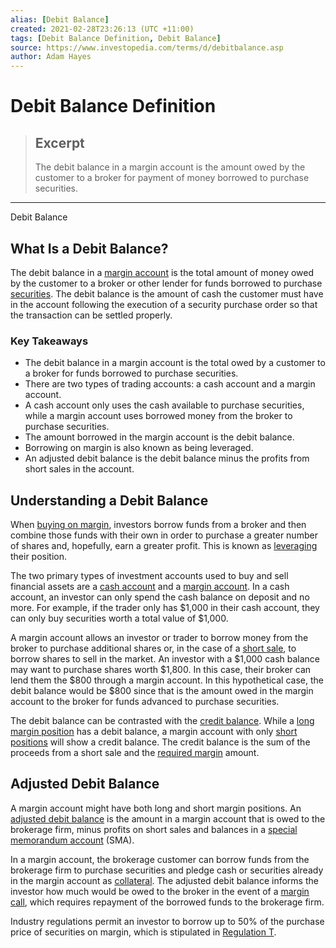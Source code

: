 ```yaml
---
alias: [Debit Balance]
created: 2021-02-28T23:26:13 (UTC +11:00)
tags: [Debit Balance Definition, Debit Balance]
source: https://www.investopedia.com/terms/d/debitbalance.asp
author: Adam Hayes
---
```


# Debit Balance Definition

> ## Excerpt
> The debit balance in a margin account is the amount owed by the customer to a broker for payment of money borrowed to purchase securities.

---

Debit Balance
## What Is a Debit Balance?

The debit balance in a [margin account](https://www.investopedia.com/terms/m/marginaccount.asp) is the total amount of money owed by the customer to a broker or other lender for funds borrowed to purchase [securities](https://www.investopedia.com/terms/s/security.asp). The debit balance is the amount of cash the customer must have in the account following the execution of a security purchase order so that the transaction can be settled properly.

### Key Takeaways

-   The debit balance in a margin account is the total owed by a customer to a broker for funds borrowed to purchase securities.
-   There are two types of trading accounts: a cash account and a margin account.
-   A cash account only uses the cash available to purchase securities, while a margin account uses borrowed money from the broker to purchase securities.
-   The amount borrowed in the margin account is the debit balance.
-   Borrowing on margin is also known as being leveraged.
-   An adjusted debit balance is the debit balance minus the profits from short sales in the account.

## Understanding a Debit Balance

When [buying on margin](https://www.investopedia.com/terms/b/buying-on-margin.asp), investors borrow funds from a broker and then combine those funds with their own in order to purchase a greater number of shares and, hopefully, earn a greater profit. This is known as [leveraging](https://www.investopedia.com/terms/l/leverage.asp) their position.

The two primary types of investment accounts used to buy and sell financial assets are a [cash account](https://www.investopedia.com/terms/c/cashaccount.asp) and a [margin account](https://www.investopedia.com/terms/m/marginaccount.asp). In a cash account, an investor can only spend the cash balance on deposit and no more. For example, if the trader only has $1,000 in their cash account, they can only buy securities worth a total value of $1,000.

A margin account allows an investor or trader to borrow money from the broker to purchase additional shares or, in the case of a [short sale](https://www.investopedia.com/terms/s/shortsale.asp), to borrow shares to sell in the market. An investor with a $1,000 cash balance may want to purchase shares worth $1,800. In this case, their broker can lend them the $800 through a margin account. In this hypothetical case, the debit balance would be $800 since that is the amount owed in the margin account to the broker for funds advanced to purchase securities.

The debit balance can be contrasted with the [credit balance](https://www.investopedia.com/terms/c/creditbalance.asp). While a [long margin position](https://www.investopedia.com/terms/l/long.asp) has a debit balance, a margin account with only [short positions](https://www.investopedia.com/terms/s/short.asp) will show a credit balance. The credit balance is the sum of the proceeds from a short sale and the [required margin](https://www.investopedia.com/terms/i/initialmargin.asp) amount.

## Adjusted Debit Balance

A margin account might have both long and short margin positions. An [adjusted debit balance](https://www.investopedia.com/terms/a/adjusteddebitbalance.asp) is the amount in a margin account that is owed to the brokerage firm, minus profits on short sales and balances in a [special memorandum account](https://www.investopedia.com/terms/s/specialmemorandumaccount.asp) (SMA).

In a margin account, the brokerage customer can borrow funds from the brokerage firm to purchase securities and pledge cash or securities already in the margin account as [collateral](https://www.investopedia.com/terms/c/collateral.asp). The adjusted debit balance informs the investor how much would be owed to the broker in the event of a [margin call](https://www.investopedia.com/terms/m/margincall.asp), which requires repayment of the borrowed funds to the brokerage firm.

Industry regulations permit an investor to borrow up to 50% of the purchase price of securities on margin, which is stipulated in [Regulation T](https://www.investopedia.com/terms/r/regulationt.asp).
